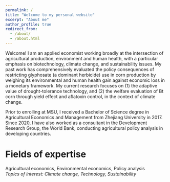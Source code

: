 ```yaml
---
permalink: /
title: "Welcome to my personal website"
excerpt: "About me"
author_profile: true
redirect_from: 
  - /about/
  - /about.html
---
```



Welcome! I am an applied economist working broadly at the intersection of agricultural production, environment and human health, with a particular emphasis on biotechnology, climate change, and sustainability issues. My past work has comprehensively evaluated the policy consequences of restricting glyphosate (a dominant herbicide) use in corn production by weighing its environmental and human health gain against economic loss in a monetary framework. My current research focuses on (1) the adaptive value of drought-tolerance technology, and (2) the welfare evaluation of Bt corn through yield effect and aflatoxin control, in the context of climate change.   

Prior to enrolling at MSU, I received a Bachelor of Science degree in Agricultural Economics and Management from Zhejiang University in 2017. Since 2020, I have also worked as a consultant in the Development Research Group, the World Bank, conducting agricultural policy analysis in developing countries. 

Fields of expertise 
======
Agricultural economics, Environmental economics, Policy analysis    
*Topics of interest: Climate change, Technology, Sustainability*
